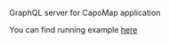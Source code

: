GraphQL server for CapoMap application

You can find running example [here](http://3.122.15.128:8080/graphiql)
